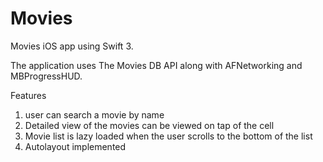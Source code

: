 # Movies
Movies iOS app using Swift 3.

The application uses The Movies DB API along with AFNetworking and MBProgressHUD.

Features
1. user can search a movie by name
2. Detailed view of the movies can be viewed on tap of the cell
3. Movie list is lazy loaded when the user scrolls to the bottom of the list
4. Autolayout implemented

